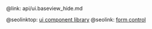 @link: api/ui.baseview_hide.md

@seolinktop: [ui component library](https://webix.com)
@seolink: [form control](https://webix.com/widget/form/)